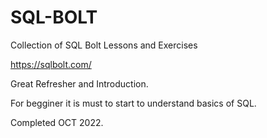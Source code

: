 # SQL-BOLT

Collection of SQL Bolt Lessons and Exercises

https://sqlbolt.com/

Great Refresher and Introduction.

For begginer it is must to start to understand basics of SQL.

Completed OCT 2022.

